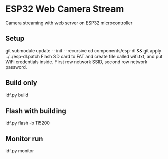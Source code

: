 # ESP32 Web Camera Stream
Camera streaming with web server on ESP32 microcontroller

## Setup
git submodule update --init --recursive
cd components/esp-dl && git apply ../../esp-dl.patch
Flash SD card to FAT and create file called wifi.txt, and put WiFi credentials inside. First row network SSID, second row network password.

## Build only
idf.py build

## Flash with building
idf.py flash -b 115200

## Monitor run
idf.py monitor
